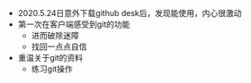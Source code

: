 - 2020.5.24日意外下载github desk后，发现能使用，内心很激动
- 第一次在客户端感受到git的功能
	+ 进而破除迷障
	+ 找回一点点自信
- 重温关于git的资料
	+ 练习git操作